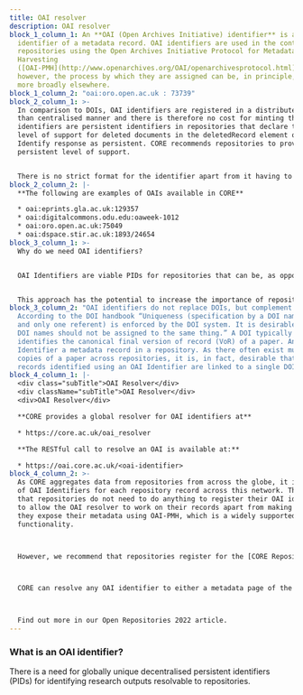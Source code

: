 ```yaml
---
title: OAI resolver
description: OAI resolver
block_1_column_1: An **OAI (Open Archives Initiative) identifier** is a unique
  identifier of a metadata record. OAI identifiers are used in the context of
  repositories using the Open Archives Initiative Protocol for Metadata
  Harvesting
  ([OAI-PMH](http://www.openarchives.org/OAI/openarchivesprotocol.html)),
  however, the process by which they are assigned can be, in principle, used
  more broadly elsewhere.
block_1_column_2: "oai:oro.open.ac.uk : 73739"
block_2_column_1: >-
  In comparison to DOIs, OAI identifiers are registered in a distributed rather
  than centralised manner and there is therefore no cost for minting them. OAI
  identifiers are persistent identifiers in repositories that declare their
  level of support for deleted documents in the deletedRecord element of the
  Identify response as persistent. CORE recommends repositories to provide this
  persistent level of support.


  There is no strict format for the identifier apart from it having to be a URI, but a Cgood practice is for it to consist of a globally unique prefix identifying the repository and a suffix that is locally unique to a given metadata record in the repository.
block_2_column_2: |-
  **The following are examples of OAIs available in CORE**

  * oai:eprints.gla.ac.uk:129357
  * oai:digitalcommons.odu.edu:oaweek-1012
  * oai:oro.open.ac.uk:75049
  * oai:dspace.stir.ac.uk:1893/24654
block_3_column_1: >-
  Why do we need OAI identifiers?


  OAI Identifiers are viable PIDs for repositories that can be, as opposed to DOIs, minted in a **distributed fashion** and cost-free, and which can be **resolvable directly to the repository** rather than to the publisher.


  This approach has the potential to increase the importance of repositories in the process of disseminating knowledge. CORE proivides a global **OAI Resolver** built on top of the CORE research outputs aggregation system.
block_3_column_2: "OAI identifiers do not replace DOIs, but complement them.
  According to the DOI handbook “Uniqueness (specification by a DOI name of one
  and only one referent) is enforced by the DOI system. It is desirable that two
  DOI names should not be assigned to the same thing.” A DOI typically
  identifies the canonical final version of record (VoR) of a paper. An OAI
  Identifier a metadata record in a repository. As there often exist multiple
  copies of a paper across repositories, it is, in fact, desirable that these
  records identified using an OAI Identifier are linked to a single DOI. "
block_4_column_1: |-
  <div class="subTitle">OAI Resolver</div>
  <div className="subTitle">OAI Resolver</div>
  <div>OAI Resolver</div>

  **CORE provides a global resolver for OAI identifiers at**

  * https://core.ac.uk/oai_resolver

  **The RESTful call to resolve an OAI is available at:**

  * https://oai.core.ac.uk/<oai-identifier>
block_4_column_2: >-
  As CORE aggregates data from repositories from across the globe, it is aware
  of OAI Identifiers for each repository record across this network. This means
  that repositories do not need to do anything to register their OAI identifiers
  to allow the OAI resolver to work on their records apart from making sure that
  they expose their metadata using OAI-PMH, which is a widely supported
  functionality. 



  However, we recommend that repositories register for the [CORE Repository Dashboard](https://core.ac.uk/services/repository-dashboard) to check that their metadata records are harvested correctly in their entirety. This is an extremely low barrier to adoption with the resolver effectively working out-of-the-box. 



  CORE can resolve any OAI identifier to either a metadata page of the record in CORE or route it directly to the repository page (coming up). To route redirection directly to the repository, it is necessary to provide a mapping in the CORE Repository page between the OAI prefix of a repository and the currently used URL for the repository metadata record display page/splash. The redirection will change instantly. 



  Find out more in our Open Repositories 2022 article.
---
```

### What is an OAI identifier?

There is a need for globally unique decentralised persistent identifiers (PIDs) for identifying research outputs resolvable to repositories.